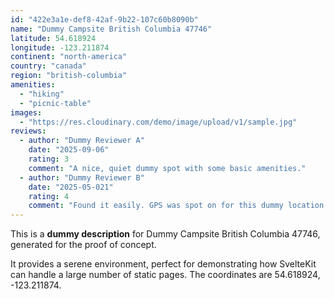 ```yaml
---
id: "422e3a1e-def8-42af-9b22-107c60b8090b"
name: "Dummy Campsite British Columbia 47746"
latitude: 54.618924
longitude: -123.211874
continent: "north-america"
country: "canada"
region: "british-columbia"
amenities:
  - "hiking"
  - "picnic-table"
images:
  - "https://res.cloudinary.com/demo/image/upload/v1/sample.jpg"
reviews:
  - author: "Dummy Reviewer A"
    date: "2025-09-06"
    rating: 3
    comment: "A nice, quiet dummy spot with some basic amenities."
  - author: "Dummy Reviewer B"
    date: "2025-05-021"
    rating: 4
    comment: "Found it easily. GPS was spot on for this dummy location."
---
```


This is a **dummy description** for Dummy Campsite British Columbia 47746, generated for the proof of concept.

It provides a serene environment, perfect for demonstrating how SvelteKit can handle a large number of static pages. The coordinates are 54.618924, -123.211874.
